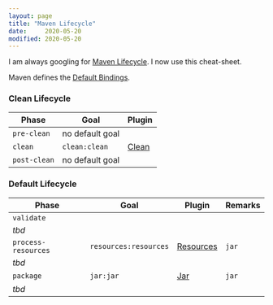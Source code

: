 ```yaml
---
layout: page
title: "Maven Lifecycle"
date:     2020-05-20
modified: 2020-05-20
---
```


I am always googling for [Maven Lifecycle][maven-lifecycle]. I now use this cheat-sheet.

Maven defines the [Default Bindings][default-bindings].

### Clean Lifecycle

| Phase | Goal | Plugin |
| --- | --- | --- |
| `pre-clean` | no default goal ||
| `clean` | `clean:clean` | [Clean][maven-clean-plugin] |
| `post-clean` | no default goal ||

### Default Lifecycle

| Phase | Goal | Plugin | Remarks |
| --- | --- | --- | --- |
| `validate` ||||
| *tbd* ||||
| `process-resources` | `resources:resources` | [Resources][maven-resources-plugin] | `jar` |
| *tbd* ||||
| `package` | `jar:jar` | [Jar][maven-jar-plugin] | `jar` |
| *tbd* ||||

[maven-lifecycle]: http://maven.apache.org/guides/introduction/introduction-to-the-lifecycle.html
[default-bindings]: http://maven.apache.org/ref/3.6.3/maven-core/default-bindings.html

[maven-clean-plugin]: https://maven.apache.org/plugins/maven-clean-plugin/
[maven-resources-plugin]: https://maven.apache.org/plugins/maven-resources-plugin/
[maven-jar-plugin]: https://maven.apache.org/plugins/maven-jar-plugin/

